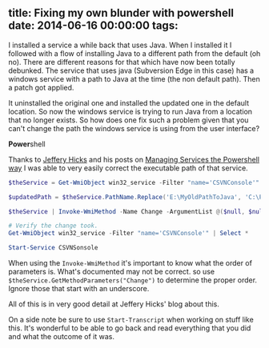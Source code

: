 title: Fixing my own blunder with powershell
date: 2014-06-16 00:00:00
tags:
---
I installed a service a while back that uses Java. When I installed it I followed with a flow of installing Java to a different path from the default (oh no). There are different reasons for that which have now been totally debunked. The service that uses java (Subversion Edge in this case) has a windows service with a path to Java at the time (the non default path).
Then a patch got applied.

It uninstalled the original one and installed the updated one in the default location. So now the windows service is trying to run Java from a location that no longer exists. So how does one fix such a problem given that you can't change the path the windows service is using from the user interface?

**Power**shell

Thanks to [Jeffery Hicks][] and his posts on [Managing Services the Powershell way][] I was able to very easily correct the executable path of that service.

```powershell
$theService = Get-WmiObject win32_service -Filter "name='CSVNConsole'"

$updatedPath = $theService.PathName.Replace('E:\MyOldPathToJava', 'C:\Program Files\Java\jre7')

$theService | Invoke-WmiMethod -Name Change -ArgumentList @($null, $null, $null, $null, $null, $updatedPath) | Select ReturnValue

# Verify the change took.
Get-WmiObject win32_service -Filter "name='CSVNConsole'" | Select *

Start-Service CSVNSonsole
```

When using the `Invoke-WmiMethod` it's important to know what the order of parameters is. What's documented may not be correct. so use `$theService.GetMethodParameters("Change")` to determine the proper order. Ignore those that start with an underscore.

All of this is in very good detail at Jeffery Hicks' blog about this.

On a side note be sure to use `Start-Transcript` when working on stuff like this. It's wonderful to be able to go back and read everything that you did and what the outcome of it was.

[Jeffery Hicks]:http://4sysops.com/jeffery-hicks/
[Managing Services the Powershell way]:http://4sysops.com/archives/managing-services-the-powershell-way-part-6/
